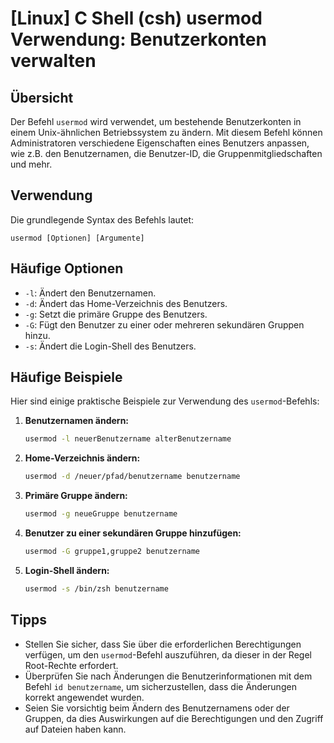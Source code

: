 # [Linux] C Shell (csh) usermod Verwendung: Benutzerkonten verwalten

## Übersicht
Der Befehl `usermod` wird verwendet, um bestehende Benutzerkonten in einem Unix-ähnlichen Betriebssystem zu ändern. Mit diesem Befehl können Administratoren verschiedene Eigenschaften eines Benutzers anpassen, wie z.B. den Benutzernamen, die Benutzer-ID, die Gruppenmitgliedschaften und mehr.

## Verwendung
Die grundlegende Syntax des Befehls lautet:

```
usermod [Optionen] [Argumente]
```

## Häufige Optionen
- `-l`: Ändert den Benutzernamen.
- `-d`: Ändert das Home-Verzeichnis des Benutzers.
- `-g`: Setzt die primäre Gruppe des Benutzers.
- `-G`: Fügt den Benutzer zu einer oder mehreren sekundären Gruppen hinzu.
- `-s`: Ändert die Login-Shell des Benutzers.

## Häufige Beispiele
Hier sind einige praktische Beispiele zur Verwendung des `usermod`-Befehls:

1. **Benutzernamen ändern:**
   ```bash
   usermod -l neuerBenutzername alterBenutzername
   ```

2. **Home-Verzeichnis ändern:**
   ```bash
   usermod -d /neuer/pfad/benutzername benutzername
   ```

3. **Primäre Gruppe ändern:**
   ```bash
   usermod -g neueGruppe benutzername
   ```

4. **Benutzer zu einer sekundären Gruppe hinzufügen:**
   ```bash
   usermod -G gruppe1,gruppe2 benutzername
   ```

5. **Login-Shell ändern:**
   ```bash
   usermod -s /bin/zsh benutzername
   ```

## Tipps
- Stellen Sie sicher, dass Sie über die erforderlichen Berechtigungen verfügen, um den `usermod`-Befehl auszuführen, da dieser in der Regel Root-Rechte erfordert.
- Überprüfen Sie nach Änderungen die Benutzerinformationen mit dem Befehl `id benutzername`, um sicherzustellen, dass die Änderungen korrekt angewendet wurden.
- Seien Sie vorsichtig beim Ändern des Benutzernamens oder der Gruppen, da dies Auswirkungen auf die Berechtigungen und den Zugriff auf Dateien haben kann.